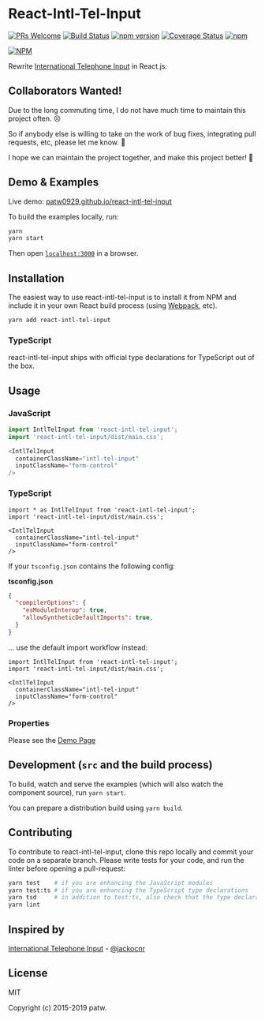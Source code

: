 # React-Intl-Tel-Input

[![PRs Welcome](https://img.shields.io/badge/PRs-welcome-brightgreen.svg?style=flat-square)](http://makeapullrequest.com)
[![Build Status](https://travis-ci.org/patw0929/react-intl-tel-input.svg)](https://travis-ci.org/patw0929/react-intl-tel-input)
[![npm version](https://badge.fury.io/js/react-intl-tel-input.svg)](http://badge.fury.io/js/react-intl-tel-input)
[![Coverage Status](https://coveralls.io/repos/github/patw0929/react-intl-tel-input/badge.svg?branch=master)](https://coveralls.io/github/patw0929/react-intl-tel-input?branch=master)
[![npm](https://img.shields.io/npm/l/express.svg?maxAge=2592000)]()

[![NPM](https://nodei.co/npm/react-intl-tel-input.png?downloads=true&downloadRank=true&stars=true)](https://nodei.co/npm/react-intl-tel-input/)

Rewrite [International Telephone Input](https://github.com/jackocnr/intl-tel-input) in React.js.


## Collaborators Wanted!

Due to the long commuting time, I do not have much time to maintain this project often. 😣

So if anybody else is willing to take on the work of bug fixes, integrating pull requests, etc,
please let me know. 🙌

I hope we can maintain the project together, and make this project better! 💪

## Demo & Examples

Live demo: [patw0929.github.io/react-intl-tel-input](https://patw0929.github.io/react-intl-tel-input/)

To build the examples locally, run:

```bash
yarn
yarn start
```

Then open [`localhost:3000`](http://localhost:3000) in a browser.


## Installation

The easiest way to use react-intl-tel-input is to install it from NPM and include it in your own React build process (using [Webpack](http://webpack.github.io/), etc).

```bash
yarn add react-intl-tel-input
```


### TypeScript

react-intl-tel-input ships with official type declarations for TypeScript out of the box.


## Usage

### JavaScript
```javascript
import IntlTelInput from 'react-intl-tel-input';
import 'react-intl-tel-input/dist/main.css';

<IntlTelInput
  containerClassName="intl-tel-input"
  inputClassName="form-control"
/>
```

### TypeScript
```tsx
import * as IntlTelInput from 'react-intl-tel-input';
import 'react-intl-tel-input/dist/main.css';

<IntlTelInput
  containerClassName="intl-tel-input"
  inputClassName="form-control"
/>
```

If your `tsconfig.json` contains the following config:

**tsconfig.json**
```json
{
  "compilerOptions": {
    "esModuleInterop": true,
    "allowSyntheticDefaultImports": true,
  }
}
```

... use the default import workflow instead:
```tsx
import IntlTelInput from 'react-intl-tel-input';
import 'react-intl-tel-input/dist/main.css';

<IntlTelInput
  containerClassName="intl-tel-input"
  inputClassName="form-control"
/>
```

### Properties

Please see the [Demo Page](https://patw0929.github.io/react-intl-tel-input/)


## Development (`src` and the build process)

To build, watch and serve the examples (which will also watch the component source), run `yarn start`.

You can prepare a distribution build using `yarn build`.

## Contributing

To contribute to react-intl-tel-input, clone this repo locally and commit your code on a separate branch. Please write tests for your code, and run the linter before opening a pull-request:

```bash
yarn test    # if you are enhancing the JavaScript modules
yarn test:ts # if you are enhancing the TypeScript type declarations
yarn tsd     # in addition to test:ts, also check that the type declarations work as intended
yarn lint
```

## Inspired by

[International Telephone Input](https://github.com/jackocnr/intl-tel-input) - [@jackocnr](https://github.com/jackocnr)


## License

MIT

Copyright (c) 2015-2019 patw.
